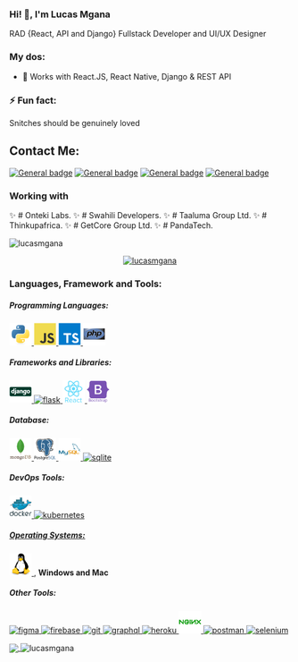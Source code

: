 ### Hi! 👋, I'm Lucas Mgana

RAD {React, API and Django} Fullstack Developer and UI/UX Designer

### My dos:

- 🔭 Works with React.JS, React Native, Django & REST API

### ⚡ Fun fact:
Snitches should be genuinely loved


  
### <h2 align="left">Contact Me:</h2>

[![General badge](https://img.shields.io/badge/Gmail-D14836?style=for-the-badge&logo=gmail&logoColor=white)](MailTo:lukemgana@gmail.com)
[![General badge](https://img.shields.io/badge/LinkedIn-0077B5?style=for-the-badge&logo=linkedin&logoColor=white)](https://www.linkedin.com/in/lucas-mgana)
[![General badge](https://img.shields.io/badge/Facebook-1877F2?style=for-the-badge&logo=facebook&logoColor=white)](https://www.facebook.com/lucasmgana)
[![General badge](https://img.shields.io/badge/Instagram-E4405F?style=for-the-badge&logo=instagram&logoColor=white)](https://www.instagram.com/lucasmgana/)


### Working with
✨ # Onteki Labs.
✨ # Swahili Developers.
✨ # Taaluma Group Ltd.
✨ # Thinkupafrica.
✨ # GetCore Group Ltd.
✨ # PandaTech.



<p align="left"> <img src="https://komarev.com/ghpvc/?username=lucasmgana&label=Today%20Visitors&color=0e75b6&style=flat&initialCount=20034" alt="lucasmgana" /> </p>

<p align="center"> <a href="https://github.com/ryo-ma/github-profile-trophy"><img src="https://github-profile-trophy.vercel.app/?username=lucasmgana" alt="lucasmgana" /></a> </p>




<h3 align="left">Languages, Framework and Tools:</h3>
<h5>Programming Languages:</h5>
<p></a> <a href="https://www.python.org" target="_blank"> <img src="https://raw.githubusercontent.com/devicons/devicon/master/icons/python/python-original.svg" alt="python" width="40" height="40"/> </a><a href="https://developer.mozilla.org/en-US/docs/Web/JavaScript" target="_blank"> <img src="https://raw.githubusercontent.com/devicons/devicon/master/icons/javascript/javascript-original.svg" alt="javascript" width="40" height="40"/> </a><a href="https://www.typescriptlang.org/" target="_blank"> <img src="https://raw.githubusercontent.com/devicons/devicon/master/icons/typescript/typescript-original.svg" alt="typescript" width="40" height="40"/> </a><a href="https://www.php.net" target="_blank"> <img src="https://raw.githubusercontent.com/devicons/devicon/master/icons/php/php-original.svg" alt="php" width="40" height="40"/> </a> </p>

<h5>Frameworks and Libraries:</h5>
<p><a href="https://www.djangoproject.com/" target="_blank"> <img src="https://raw.githubusercontent.com/devicons/devicon/master/icons/django/django-original.svg" alt="django" width="40" height="40"/> </a><a href="https://flask.palletsprojects.com/" target="_blank"> <img src="https://www.vectorlogo.zone/logos/pocoo_flask/pocoo_flask-icon.svg" alt="flask" width="40" height="40"/></a><a href="https://reactjs.org/" target="_blank"> <img src="https://raw.githubusercontent.com/devicons/devicon/master/icons/react/react-original-wordmark.svg" alt="react" width="40" height="40"/> </a><a href="https://getbootstrap.com" target="_blank"> <img src="https://raw.githubusercontent.com/devicons/devicon/master/icons/bootstrap/bootstrap-plain-wordmark.svg" alt="bootstrap" width="40" height="40"/> </a>
</p>

<h5>Database:</h5>
<p><a href="https://www.mongodb.com/" target="_blank"> <img src="https://raw.githubusercontent.com/devicons/devicon/master/icons/mongodb/mongodb-original-wordmark.svg" alt="mongodb" width="40" height="40"/> </a><a href="https://www.postgresql.org" target="_blank"> <img src="https://raw.githubusercontent.com/devicons/devicon/master/icons/postgresql/postgresql-original-wordmark.svg" alt="postgresql" width="40" height="40"/> </a><a href="https://www.mysql.com/" target="_blank"> <img src="https://raw.githubusercontent.com/devicons/devicon/master/icons/mysql/mysql-original-wordmark.svg" alt="mysql" width="40" height="40"/> </a><a href="https://www.sqlite.org/" target="_blank"> <img src="https://www.vectorlogo.zone/logos/sqlite/sqlite-icon.svg" alt="sqlite" width="40" height="40"/> </a>
</p>

<h5>DevOps Tools:</h5>
<p> <a href="https://www.docker.com/" target="_blank"> <img src="https://raw.githubusercontent.com/devicons/devicon/master/icons/docker/docker-original-wordmark.svg" alt="docker" width="40" height="40"/> </a><a href="https://kubernetes.io" target="_blank"> <img src="https://www.vectorlogo.zone/logos/kubernetes/kubernetes-icon.svg" alt="kubernetes" width="40" height="40"/> 
</p>
<h5>Operating Systems:</h5>
<p><a href="https://www.linux.org/" target="_blank"> <img src="https://raw.githubusercontent.com/devicons/devicon/master/icons/linux/linux-original.svg" alt="linux" width="40" height="40"/> </a> , <b>Windows and Mac</b></p>

<h5>Other Tools:</h5>
<p align="left">  <a href="https://www.figma.com/" target="_blank"> <img src="https://www.vectorlogo.zone/logos/figma/figma-icon.svg" alt="figma" width="40" height="40"/> </a> <a href="https://firebase.google.com/" target="_blank"> <img src="https://www.vectorlogo.zone/logos/firebase/firebase-icon.svg" alt="firebase" width="40" height="40"/> </a>  <a href="https://git-scm.com/" target="_blank"> <img src="https://www.vectorlogo.zone/logos/git-scm/git-scm-icon.svg" alt="git" width="40" height="40"/> </a> <a href="https://graphql.org" target="_blank"> <img src="https://www.vectorlogo.zone/logos/graphql/graphql-icon.svg" alt="graphql" width="40" height="40"/> </a> <a href="https://heroku.com" target="_blank"> <img src="https://www.vectorlogo.zone/logos/heroku/heroku-icon.svg" alt="heroku" width="40" height="40"/> </a>       <a href="https://www.nginx.com" target="_blank"> <img src="https://raw.githubusercontent.com/devicons/devicon/master/icons/nginx/nginx-original.svg" alt="nginx" width="40" height="40"/> </a>   <a href="https://postman.com" target="_blank"> <img src="https://www.vectorlogo.zone/logos/getpostman/getpostman-icon.svg" alt="postman" width="40" height="40"/>       <a href="https://www.selenium.dev" target="_blank"> <img src="https://raw.githubusercontent.com/detain/svg-logos/780f25886640cef088af994181646db2f6b1a3f8/svg/selenium-logo.svg" alt="selenium" width="40" height="40"/> </a>    </p>



<a href="https://github.com/lucasmgana/">
  <img align="center" src="https://github-readme-stats.vercel.app/api?username=lucasmgana&show_icons=true&theme=radical&border_color=141414&dispayname=lucas" />
</a>




<img align="center" src="https://github-readme-streak-stats.herokuapp.com/?user=lucasmgana&" alt="lucasmgana" />

<!-- <a href="https://github.com/lucasmgana/README.md"><img alt="Lucasmgana's Top Languages" src="https://github-readme-stats.vercel.app/api/top-langs/?username=lucasmgana&langs_count=8&count_private=true&layout=compact&theme=react&hide_border=true&bg_color=0D1117" /></a>
 -->
